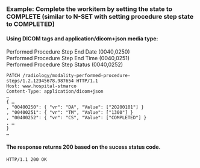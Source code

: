 ### Example: Complete the workitem by setting the state to COMPLETE (similar to N-SET with setting procedure step state to COMPLETED)

#### Using DICOM tags and application/dicom+json media type:  
Performed Procedure Step End Date (0040,0250)  
Performed Procedure Step End Time (0040,0251)  
Performed Procedure Step Status (0040,0252)  

```http
PATCH /radiology/modality-performed-procedure-steps/1.2.12345678.987654 HTTP/1.1
Host: www.hospital-stmarco
Content-Type: application/dicom+json
…
{ …
, "00400250": { "vr": "DA", "Value": ["20200101"] }
, "00400251": { "vr": "TM", "Value": ["1300"] }
, "00400252": { "vr": "CS", "Value": ["COMPLETED"] }
, …
}
…
```

#### The response returns 200 based on the sucess status code.  
```http
HTTP/1.1 200 OK

```